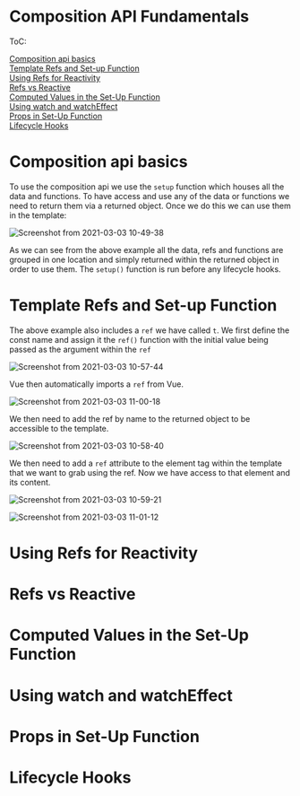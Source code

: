 # Composition API Fundamentals

ToC:

[Composition api basics](#Composition-api-basics)<br>
[Template Refs and Set-up Function](#Template-Refs-and-Set-up-Function)<br>
[Using Refs for Reactivity](#Using-Refs-for-Reactivity)<br>
[Refs vs Reactive](#Refs-vs-Reactive)<br>
[Computed Values in the Set-Up Function](#Computed-Values-in-the-Set-Up-Function)<br>
[Using watch and watchEffect](#Using-watch-and-watchEffect)<br>
[Props in Set-Up Function](#Props-in-Set-Up-Function)<br>
[Lifecycle Hooks](#Lifecycle-Hooks)<br>


# Composition api basics
To use the composition api we use the `setup` function which houses all the data and functions.  To have access and use any of the data or functions we need to return them via a returned object.  Once we do this we can use them in the template:  

![Screenshot from 2021-03-03 10-49-38](https://user-images.githubusercontent.com/73107656/109794821-2b228100-7c0e-11eb-9360-5a3d09e70d5a.png)

As we can see from the above example all the data, refs and functions are grouped in one location and simply returned within the returned object in order to use them. 
The `setup()` function is run before any lifecycle hooks.
 
# Template Refs and Set-up Function
The above example also includes a `ref` we have called `t`.  We first define the const name and assign it the `ref()` function with the initial value being passed as the argument within the `ref`

![Screenshot from 2021-03-03 10-57-44](https://user-images.githubusercontent.com/73107656/109795791-4c37a180-7c0f-11eb-8376-02d8b3d2561c.png)

Vue then automatically imports a `ref` from Vue.

![Screenshot from 2021-03-03 11-00-18](https://user-images.githubusercontent.com/73107656/109796100-a89ac100-7c0f-11eb-88df-e70af2574813.png)

We then need to add the ref by name to the returned object to be accessible to the template.

![Screenshot from 2021-03-03 10-58-40](https://user-images.githubusercontent.com/73107656/109795906-6d988d80-7c0f-11eb-9bc6-dfa53399df96.png)

We then need to add a `ref` attribute to the element tag within the template that we want to grab using the ref. Now we have access to that element and its content. 

![Screenshot from 2021-03-03 10-59-21](https://user-images.githubusercontent.com/73107656/109795991-8608a800-7c0f-11eb-841f-747c041f406e.png)

![Screenshot from 2021-03-03 11-01-12](https://user-images.githubusercontent.com/73107656/109796222-c9631680-7c0f-11eb-8957-db47abd9b250.png)

# Using Refs for Reactivity

# Refs vs Reactive

# Computed Values in the Set-Up Function

# Using watch and watchEffect

# Props in Set-Up Function

# Lifecycle Hooks